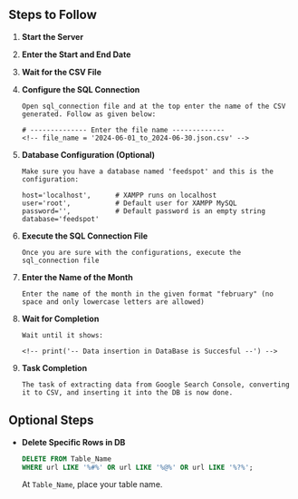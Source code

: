 ## Steps to Follow

1. **Start the Server**

2. **Enter the Start and End Date**

3. **Wait for the CSV File**

4. **Configure the SQL Connection**
   ```plaintext
   Open sql_connection file and at the top enter the name of the CSV generated. Follow as given below:
   
   # -------------- Enter the file name -------------
   <!-- file_name = '2024-06-01_to_2024-06-30.json.csv' -->
   ```

5. **Database Configuration (Optional)**
   ```plaintext
   Make sure you have a database named 'feedspot' and this is the configuration:
   
   host='localhost',      # XAMPP runs on localhost
   user='root',           # Default user for XAMPP MySQL
   password='',           # Default password is an empty string
   database='feedspot'
   ```

6. **Execute the SQL Connection File**
   ```plaintext
   Once you are sure with the configurations, execute the sql_connection file
   ```

7. **Enter the Name of the Month**
   ```plaintext
   Enter the name of the month in the given format "february" (no space and only lowercase letters are allowed)
   ```

8. **Wait for Completion**
   ```plaintext
   Wait until it shows:

   <!-- print('-- Data insertion in DataBase is Succesful --') -->
   ```

9. **Task Completion**
   ```plaintext
   The task of extracting data from Google Search Console, converting it to CSV, and inserting it into the DB is now done.
   ```

## Optional Steps

- **Delete Specific Rows in DB**
  ```sql
  DELETE FROM Table_Name
  WHERE url LIKE '%#%' OR url LIKE '%@%' OR url LIKE '%?%';
  ```

  At `Table_Name`, place your table name.

